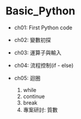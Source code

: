 # Basic_Python

- ch01: First Python code

- ch02: 變數初探

- ch03: 運算子與輸入

- ch04: 流程控制(if - else)

- ch05: 迴圈

  1. while
  2. continue
  3. break
  4. 專案研討: 質數
